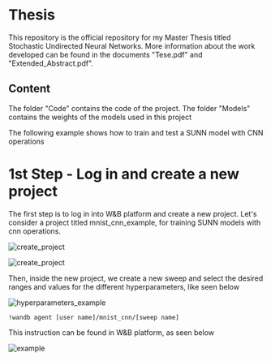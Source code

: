 # Thesis

This repository is the official repository for my Master Thesis titled Stochastic Undirected Neural Networks.
More information about the work developed can be found in the documents "Tese.pdf" and "Extended_Abstract.pdf".

## Content

The folder "Code" contains the code of the project. 
The folder "Models" contains the weights of the models used in this project

The following example shows how to train and test a SUNN model with CNN operations

# 1st Step - Log in and create a new project

The first step is to log in into W&B platform and create a new project. Let's consider a project titled mnist_cnn_example, for training SUNN models with cnn operations.

![create_project](https://github.com/ricardosimoes00/Thesis/tree/main/Example_Images/create_project.png)
	
![create_project](https://github.com/ricardosimoes00/Thesis/assets/93200673/332422db-fd2c-4514-a510-51d96c5b0dcc)


Then, inside the new project, we create a new sweep and select the desired ranges and values for the different hyperparameters, like seen below

![hyperparameters_example](https://github.com/ricardosimoes00/Thesis/tree/main/Example_Images/hyperparameters_example.png)

```
!wandb agent [user name]/mnist_cnn/[sweep name]
```

This instruction can be found in W&B platform, as seen below

![example](https://github.com/ricardosimoes00/Thesis/tree/main/Example_Images/example.png)

